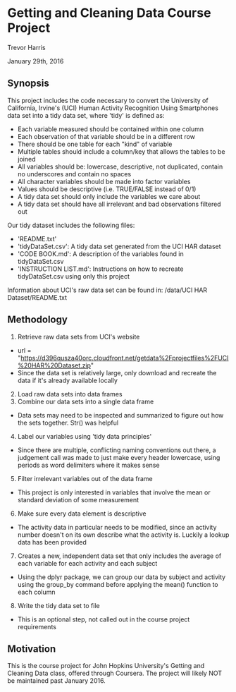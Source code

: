 # Getting and Cleaning Data Course Project
Trevor Harris

January 29th, 2016

## Synopsis

This project includes the code necessary to convert the University of California, Irvine's (UCI) Human Activity Recognition Using Smartphones data set into a tidy data set, where 'tidy' is defined as:

- Each variable measured should be contained within one column
- Each observation of that variable should be in a different row
- There should be one table for each "kind" of variable
- Multiple tables should include a column/key that allows the tables to be joined
- All variables should be: lowercase, descriptive, not duplicated, contain no underscores and contain no spaces
- All character variables should be made into factor variables
- Values should be descriptive (i.e. TRUE/FALSE instead of 0/1)
- A tidy data set should only include the variables we care about
- A tidy data set should have all irrelevant and bad observations filtered out

Our tidy dataset includes the following files:

- 'README.txt'
- 'tidyDataSet.csv': A tidy data set generated from the UCI HAR dataset
- 'CODE BOOK.md': A description of the variables found in tidyDataSet.csv
- 'INSTRUCTION LIST.md': Instructions on how to recreate tidyDataSet.csv using only this project

Information about UCI's raw data set can be found in: /data/UCI HAR Dataset/README.txt

## Methodology

1. Retrieve raw data sets from UCI's website
  * url = "https://d396qusza40orc.cloudfront.net/getdata%2Fprojectfiles%2FUCI%20HAR%20Dataset.zip"
  * Since the data set is relatively large, only download and recreate the data if it's already available locally
2. Load raw data sets into data frames
3. Combine our data sets into a single data frame
  * Data sets may need to be inspected and summarized to figure out how the sets together.  Str() was helpful
4. Label our variables using 'tidy data principles'
  * Since there are multiple, conflicting naming conventions out there, a judgement call was made to just make every header lowercase, using periods as word delimiters where it makes sense
5. Filter irrelevant variables out of the data frame
  * This project is only interested in variables that involve the mean or standard deviation of some measurement
6. Make sure every data element is descriptive
  * The activity data in particular needs to be modified, since an activity number doesn't on its own describe what the activity is.   Luckily a lookup data has been provided
7. Creates a new, independent data set that only includes the average of each variable for each activity and each subject
  * Using the dplyr package, we can group our data by subject and activity using the group_by command before applying the mean() function to each column
8. Write the tidy data set to file
  * This is an optional step, not called out in the course project requirements

## Motivation

This is the course project for John Hopkins University's Getting and Cleaning Data class, offered through Coursera.  The project will likely NOT be maintained past January 2016.


